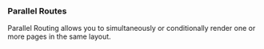 ### Parallel Routes

Parallel Routing allows you to simultaneously or conditionally render one or more pages in the same layout.
